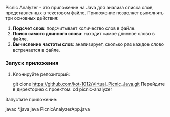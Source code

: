 Picnic Analyzer - это приложение на Java для анализа списка слов, представленных в текстовом файле. Приложение позволяет выполнять три основных действия:

1. **Подсчет слов**: подсчитывает количество слов в файле.
2. **Поиск самого длинного слова**: находит самое длинное слово в файле.
3. **Вычисление частоты слов**: анализирует, сколько раз каждое слово встречается в файле.

### Запуск приложения

1. Клонируйте репозиторий:

   git clone https://github.com/kot-1012/Virtual_Picnic_Java.git
Перейдите в директорию с проектом:
cd picnic-analyzer

Запустите приложение:

javac *.java
java PicnicAnalyzerApp.java







